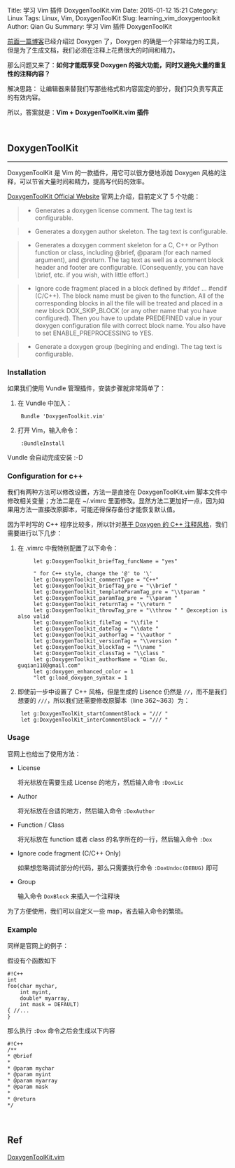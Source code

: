 Title: 学习 Vim 插件 DoxygenToolKit.vim
Date: 2015-01-12 15:21
Category: Linux
Tags: Linux, Vim, DoxygenToolKit
Slug: learning_vim_doxygentoolkit
Author: Qian Gu
Summary: 学习 Vim 插件 DoxygenToolKit

[前面一篇博客][blog1]已经介绍过 Doxygen 了，Doxygen 的确是一个非常给力的工具，但是为了生成文档，我们必须在注释上花费很大的时间和精力。

那么问题又来了：**如何才能既享受 Doxygen 的强大功能，同时又避免大量的重复性的注释内容？**

解决思路： 让编辑器来替我们写那些格式和内容固定的部分，我们只负责写真正的有效内容。

所以，答案就是：**Vim + DoxygenToolKit.vim 插件**

<br>

## DoxygenToolKit
* * *

DoxygenToolKit 是 Vim 的一款插件，用它可以很方便地添加 Doxygen 风格的注释，可以节省大量时间和精力，提高写代码的效率。

[DoxygenToolKit Official Website][official] 官网上介绍，目前定义了 5 个功能：

> + Generates a doxygen license comment.  The tag text is configurable. 

> + Generates a doxygen author skeleton.  The tag text is configurable. 

> + Generates a doxygen comment skeleton for a C, C++ or Python function or class, including @brief, @param (for each named argument), and @return. The tag  text as well as a comment block header and footer are configurable. (Consequently, you can have \brief, etc. if you wish, with little effort.) 

> + Ignore code fragment placed in a block defined by #ifdef ... #endif (C/C++).  The  block name must be given to the function. All of the corresponding blocks 
in all the file will be treated and placed in a new block DOX_SKIP_BLOCK (or any other name that you have configured).  Then you have to update PREDEFINED value in your doxygen configuration file with correct block name. You also have to set ENABLE_PREPROCESSING to YES. 

> + Generate a doxygen group (begining and ending). The tag text is configurable. 

### Installation

如果我们使用 Vundle 管理插件，安装步骤就非常简单了：

1. 在 Vundle 中加入：

        Bundle 'DoxygenToolkit.vim'
        
2. 打开 Vim，输入命令：

        :BundleInstall
        
Vundle 会自动完成安装 :-D

### Configuration for c++

我们有两种方法可以修改设置，方法一是直接在 DoxygenToolKit.vim 脚本文件中修改相关变量；方法二是在 ~/.vimrc 里面修改。显然方法二更加好一点，因为如果用方法一直接改原脚本，可能还得保存备份才能恢复默认值。

因为平时写的 C++ 程序比较多，所以针对[基于 Doxygen 的 C++ 注释风格][blog2]，我们需要进行以下几步：

1. 在 .vimrc 中我特别配置了以下命令：

            let g:DoxygenToolkit_briefTag_funcName = "yes"

            " for C++ style, change the '@' to '\'
            let g:DoxygenToolkit_commentType = "C++"
            let g:DoxygenToolkit_briefTag_pre = "\\brief "
            let g:DoxygenToolkit_templateParamTag_pre = "\\tparam "
            let g:DoxygenToolkit_paramTag_pre = "\\param "
            let g:DoxygenToolkit_returnTag = "\\return "
            let g:DoxygenToolkit_throwTag_pre = "\\throw " " @exception is also valid
            let g:DoxygenToolkit_fileTag = "\\file "
            let g:DoxygenToolkit_dateTag = "\\date "
            let g:DoxygenToolkit_authorTag = "\\author "
            let g:DoxygenToolkit_versionTag = "\\version "
            let g:DoxygenToolkit_blockTag = "\\name "
            let g:DoxygenToolkit_classTag = "\\class "
            let g:DoxygenToolkit_authorName = "Qian Gu, guqian110@gmail.com"
            let g:doxygen_enhanced_color = 1
            "let g:load_doxygen_syntax = 1

2. 即使前一步中设置了 C++ 风格，但是生成的 Lisence 仍然是 `//`，而不是我们想要的 `///`，所以我们还需要修改原脚本（line 362~363）为：

        let g:DoxygenToolKit_startCommentBlock = "/// "
        let g:DoxygenToolKit_interCommentBlock = "/// "

### Usage

官网上也给出了使用方法：

+ License

    将光标放在需要生成 License 的地方，然后输入命令 `:DoxLic`
    
+ Author

    将光标放在合适的地方，然后输入命令 `:DoxAuthor`

+ Function / Class

    将光标放在 function 或者 class 的名字所在的一行，然后输入命令 `:Dox`

+ Ignore code fragment (C/C++ Only)

    如果想忽略调试部分的代码，那么只需要执行命令 `:DoxUndoc(DEBUG)` 即可

+ Group

    输入命令 `DoxBlock` 来插入一个注释块

为了方便使用，我们可以自定义一些 map，省去输入命令的繁琐。

### Example

同样是官网上的例子：

假设有个函数如下

    #!C++
    int 
    foo(char mychar, 
        int myint, 
        double* myarray, 
        int mask = DEFAULT) 
    { //... 
    } 

那么执行 `:Dox` 命令之后会生成以下内容

    #!C++
    /** 
    * @brief 
    * 
    * @param mychar 
    * @param myint 
    * @param myarray 
    * @param mask 
    * 
    * @return 
    */ 

[official]: http://www.vim.org/scripts/script.php?script_id=987

<br>

## Ref

[DoxygenToolKit.vim][official]

[blog1]: http://guqian110.github.io/pages/2015/01/11/how_to_analysize_code_elegantly.html

[blog2]: http://blog.csdn.net/czyt1988/article/details/8901191
